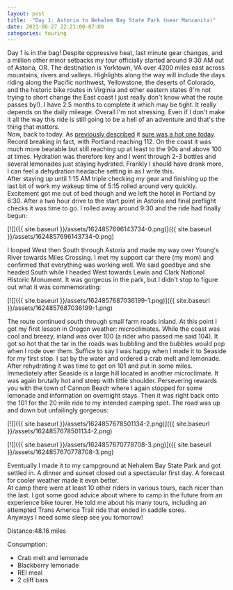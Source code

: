 ```yaml
---
layout: post
title:  "Day 1: Astoria to Nehalem Bay State Park (near Manzanita)"
date: 2021-06-27 22:21:00-07:00
categories: touring
---
```

Day 1 is in the bag! Despite oppressive heat, last minute gear changes, and a million other minor setbacks my tour officially started around 9:30 AM out of Astoria, OR. The destination is Yorktown, VA over 4200 miles east across mountains, rivers and valleys. Highlights along the way will include the days riding along the Pacific northwest, Yellowstone, the deserts of Colorado, and the historic bike routes in Virginia and other eastern states (I'm not trying to short change the East coast I just really don't know what the route passes by!). I have 2.5 months to complete it which may be tight. It really depends on the daily mileage. Overall I'm not stressing. Even if I don't make it all the way this ride is still going to be a hell of an adventure and that's the thing that matters.  
Now, back to today. As [previously described](http://www.blaise.bike/2021/06/the-heat.html) it [sure was a hot one today](https://www.youtube.com/watch?v=4ZtjsKmscik). Record breaking in fact, with Portland reaching 112. On the coast it was much more bearable but still reaching up at least to the 90s and above 100 at times. Hydration was therefore key and I went through 2-3 bottles and several lemonades just staying hydrated. Frankly I should have drank more, I can feel a dehydration headache setting in as I write this.  
After staying up until 1:15 AM triple checking my gear and finishing up the last bit of work my wakeup time of 5:15 rolled around very quickly. Excitement got me out of bed though and we left the hotel in Portland by 6:30. After a two hour drive to the start point in Astoria and final preflight checks it was time to go. I rolled away around 9:30 and the ride had finally begun:  

[![]({{ site.baseurl }}/assets/1624857696143734-0.png)]({{ site.baseurl }}/assets/1624857696143734-0.png)
  
I looped West then South through Astoria and made my way over Young's River towards Miles Crossing. I met my support car there (my mom) and confirmed that everything was working well. We said goodbye and she headed South while I headed West towards Lewis and Clark National Historic Monument. It was gorgeous in the park, but I didn't stop to figure out what it was commemorating:  

[![]({{ site.baseurl }}/assets/1624857687036199-1.png)]({{ site.baseurl }}/assets/1624857687036199-1.png)
  
The route continued south through small farm roads inland. At this point I got my first lesson in Oregon weather: microclimates. While the coast was cool and breezy, inland was over 100 (a rider who passed me said 104). It got so hot that the tar in the roads was bubbling and the bubbles would pop when I rode over them. Suffice to say I was happy when I made it to Seaside for my first stop. I sat by the water and ordered a crab melt and lemonade. After rehydrating it was time to get on 101 and put in some miles. Immediately after Seaside is a large hill located in another microclimate. It was again brutally hot and steep with little shoulder. Persevering rewards you with the town of Cannon Beach where I again stopped for some lemonade and information on overnight stays. Then it was right back onto the 101 for the 20 mile ride to my intended camping spot. The road was up and down but unfailingly gorgeous:  

[![]({{ site.baseurl }}/assets/1624857678501134-2.png)]({{ site.baseurl }}/assets/1624857678501134-2.png)

[![]({{ site.baseurl }}/assets/1624857670778708-3.png)]({{ site.baseurl }}/assets/1624857670778708-3.png)
  
Eventually I made it to my campground at Nehalem Bay State Park and got settled in. A dinner and sunset closed out a spectacular first day. A forecast for cooler weather made it even better.   
At camp there were at least 10 other riders in various tours, each nicer than the last. I got some good advice about where to camp in the future from an experience bike tourer. He told me about his many tours, including an attempted Trans America Trail ride that ended in saddle sores.   
Anyways I need some sleep see you tomorrow!  

Distance:48.16 miles

Consumption:

* Crab melt and lemonade
* Blackberry lemonade
* REI meal
* 2 cliff bars
